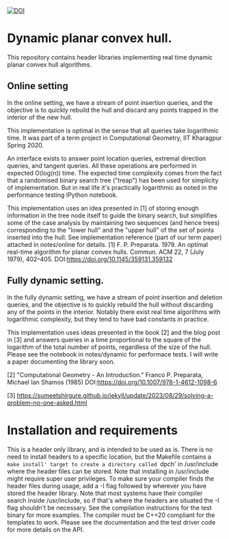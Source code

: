 [![DOI](https://zenodo.org/badge/247426882.svg)](https://zenodo.org/badge/latestdoi/247426882)

# Dynamic planar convex hull.
This repository contains header libraries implementing real time dynamic planar convex hull algorithms.

## Online setting
In the online setting, we have a stream of point insertion queries, and the objective is to quickly rebuild
the hull and discard any points trapped in the interior of the new hull.

This implementation is optimal in the sense that all queries take logarithmic time.
It was part of a term project in Computational Geometry, IIT Kharagpur Spring 2020.

An interface exists to answer point location queries, extremal direction queries, and tangent queries.
All these operations are performed in expected O(log(n)) time.
The expected time complexity comes from the fact that a randomised binary search tree ("treap") has been used for simplicity of implementation.
But in real life it's practically logarithmic as noted in the performance testing IPython notebook.

This implementation uses an idea presented in [1] of storing enough information in the tree node itself to guide the binary search,
but simplifies some of the case analysis by maintaining two sequences (and hence trees) corresponding to the "lower hull" and the
"upper hull" of the set of points inserted into the hull. See implementation reference (part of our term paper) attached in notes/online for details.
[1] F. P. Preparata. 1979. An optimal real-time algorithm for planar convex hulls. Commun. ACM 22, 7 (July 1979), 402–405. DOI:https://doi.org/10.1145/359131.359132

## Fully dynamic setting.
In the fully dynamic setting, we have a stream of point insertion and deletion queries, and the objective is to quickly rebuild
the hull without discarding any of the points in the interior.
Notably there exist real time algorithms with logarithmic complexity, but they tend to have bad constants in practice.

This implementation uses ideas presented in the book [2] and the blog post in [3] and answers queries in a time
proportional to the square of the logarithm of the total number of points, regardless of the size of the hull.
Please see the notebook in notes/dynamic for performace tests.
I will write a paper documenting the library soon.

[2] "Computational Geometry - An Introduction." Franco P. Preparata, Michael Ian Shamos (1985) DOI:https://doi.org/10.1007/978-1-4612-1098-6

[3] https://sumeetshirgure.github.io/jekyll/update/2023/08/29/solving-a-problem-no-one-asked.html

# Installation and requirements
This is a header only library, and is intended to be used as is.
There is no need to install headers to a specific location, but the Makefile contains a `make install' target to create a directory called `dpch' in /usr/include where the header files can be stored.
Note that installing in /usr/include might require super user privileges.
To make sure your compiler finds the header files during usage, add a -I flag followed by wherever you have stored the header library.
Note that most systems have their compiler search inside /usr/include, so if that's where the headers are situated the -I flag shouldn't be necessary.
See the compilation instructions for the test binary for more examples. The compiler must be C++20 compliant for the templates to work.
Please see the documentation and the test driver code for more details on the API.
